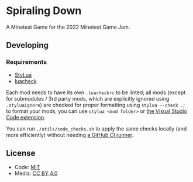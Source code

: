 # Spiraling Down

A Minetest Game for the 2022 Minetest Game Jam.

## Developing

### Requirements

* [StyLua](https://github.com/JohnnyMorganz/StyLua)
* [luacheck](https://github.com/mpeterv/luacheck)

Each mod needs to have its own `.luacheckrc` to be linted;
all mods (except for submodules / 3rd party mods, which are explicitly ignored using `.styluaignore`)
are checked for proper formatting using `stylua --check .`;
to format your mods, you can use `stylua <mod folder>`
or [the Visual Studio Code extension](https://marketplace.visualstudio.com/items?itemName=JohnnyMorganz.stylua).

You can run `./utils/code_checks.sh` to apply the same checks locally (and more efficiently)
without needing [a GitHub CI runner](https://github.com/nektos/act).

## License

* Code: [MIT](https://opensource.org/licenses/MIT)
* Media: [CC BY 4.0](https://creativecommons.org/licenses/by/4.0/legalcode)
